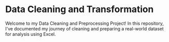 # Data Cleaning and Transformation
Welcome to my Data Cleaning and Preprocessing Project! In this repository, I've documented my journey of cleaning and preparing a real-world dataset for analysis using Excel.
